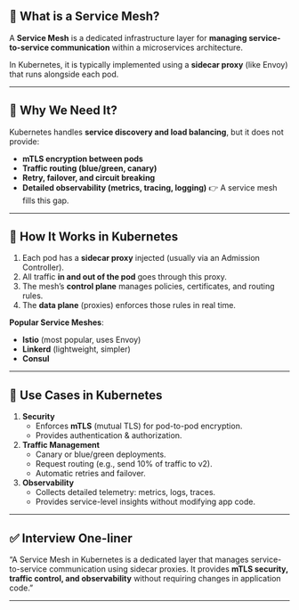 ## 🔹 **What is a Service Mesh?**
A **Service Mesh** is a dedicated infrastructure layer for **managing service-to-service communication** within a microservices architecture.

In Kubernetes, it is typically implemented using a **sidecar proxy** (like Envoy) that runs alongside each pod.

---
## 🔹 **Why We Need It?**
Kubernetes handles **service discovery and load balancing**, but it does not provide:

- **mTLS encryption between pods**
- **Traffic routing (blue/green, canary)**
- **Retry, failover, and circuit breaking**
- **Detailed observability (metrics, tracing, logging)**
👉 A service mesh fills this gap.
---
## 🔹 **How It Works in Kubernetes**
1. Each pod has a **sidecar proxy** injected (usually via an Admission Controller).
2. All traffic **in and out of the pod** goes through this proxy.
3. The mesh’s **control plane** manages policies, certificates, and routing rules.
4. The **data plane** (proxies) enforces those rules in real time.
    

**Popular Service Meshes**:
- **Istio** (most popular, uses Envoy)
- **Linkerd** (lightweight, simpler)
- **Consul**
---
## 🔹 **Use Cases in Kubernetes**
1. **Security**    
    - Enforces **mTLS** (mutual TLS) for pod-to-pod encryption.
    - Provides authentication & authorization.
2. **Traffic Management**
    - Canary or blue/green deployments.
    - Request routing (e.g., send 10% of traffic to v2).
    - Automatic retries and failover.
3. **Observability**
    - Collects detailed telemetry: metrics, logs, traces.
    - Provides service-level insights without modifying app code.
---
## ✅ **Interview One-liner**

“A Service Mesh in Kubernetes is a dedicated layer that manages service-to-service communication using sidecar proxies. It provides **mTLS security, traffic control, and observability** without requiring changes in application code.”

---